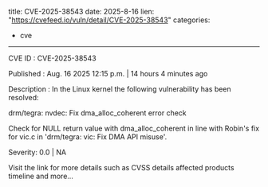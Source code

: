  
title: CVE-2025-38543
date: 2025-8-16
lien: "https://cvefeed.io/vuln/detail/CVE-2025-38543"
categories:
  - cve
---

CVE ID : CVE-2025-38543

Published :  Aug. 16
2025
12:15 p.m. | 14 hours
4 minutes ago

Description : In the Linux kernel
the following vulnerability has been resolved:

drm/tegra: nvdec: Fix dma_alloc_coherent error check

Check for NULL return value with dma_alloc_coherent
in line with
Robin's fix for vic.c in 'drm/tegra: vic: Fix DMA API misuse'.

Severity: 0.0 | NA

Visit the link for more details
such as CVSS details
affected products
timeline
and more...
